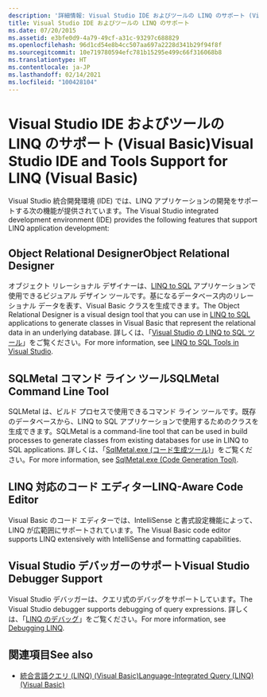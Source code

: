 ```yaml
---
description: '詳細情報: Visual Studio IDE およびツールの LINQ のサポート (Visual Basic)'
title: Visual Studio IDE およびツールの LINQ のサポート
ms.date: 07/20/2015
ms.assetid: e3bfe0d9-4a79-49cf-a31c-93297c688829
ms.openlocfilehash: 96d1cd54e8b4cc507aa697a2228d341b29f94f8f
ms.sourcegitcommit: 10e719780594efc781b15295e499c66f316068b8
ms.translationtype: HT
ms.contentlocale: ja-JP
ms.lasthandoff: 02/14/2021
ms.locfileid: "100428104"
---
```

# <a name="visual-studio-ide-and-tools-support-for-linq-visual-basic"></a><span data-ttu-id="4708b-103">Visual Studio IDE およびツールの LINQ のサポート (Visual Basic)</span><span class="sxs-lookup"><span data-stu-id="4708b-103">Visual Studio IDE and Tools Support for LINQ (Visual Basic)</span></span>

<span data-ttu-id="4708b-104">Visual Studio 統合開発環境 (IDE) では、LINQ アプリケーションの開発をサポートする次の機能が提供されています。</span><span class="sxs-lookup"><span data-stu-id="4708b-104">The Visual Studio integrated development environment (IDE) provides the following features that support LINQ application development:</span></span>  
  
## <a name="object-relational-designer"></a><span data-ttu-id="4708b-105">Object Relational Designer</span><span class="sxs-lookup"><span data-stu-id="4708b-105">Object Relational Designer</span></span>  

 <span data-ttu-id="4708b-106">オブジェクト リレーショナル デザイナーは、[LINQ to SQL](../../../../framework/data/adonet/sql/linq/index.md) アプリケーションで使用できるビジュアル デザイン ツールです。基になるデータベース内のリレーショナル データを表す、Visual Basic クラスを生成できます。</span><span class="sxs-lookup"><span data-stu-id="4708b-106">The Object Relational Designer is a visual design tool that you can use in [LINQ to SQL](../../../../framework/data/adonet/sql/linq/index.md) applications to generate classes in Visual Basic that represent the relational data in an underlying database.</span></span> <span data-ttu-id="4708b-107">詳しくは、「[Visual Studio の LINQ to SQL ツール](/visualstudio/data-tools/linq-to-sql-tools-in-visual-studio2)」をご覧ください。</span><span class="sxs-lookup"><span data-stu-id="4708b-107">For more information, see [LINQ to SQL Tools in Visual Studio](/visualstudio/data-tools/linq-to-sql-tools-in-visual-studio2).</span></span>  
  
## <a name="sqlmetal-command-line-tool"></a><span data-ttu-id="4708b-108">SQLMetal コマンド ライン ツール</span><span class="sxs-lookup"><span data-stu-id="4708b-108">SQLMetal Command Line Tool</span></span>  

 <span data-ttu-id="4708b-109">SQLMetal は、ビルド プロセスで使用できるコマンド ライン ツールです。既存のデータベースから、LINQ to SQL アプリケーションで使用するためのクラスを生成できます。</span><span class="sxs-lookup"><span data-stu-id="4708b-109">SQLMetal is a command-line tool that can be used in build processes to generate classes from existing databases for use in LINQ to SQL  applications.</span></span> <span data-ttu-id="4708b-110">詳しくは、「[SqlMetal.exe (コード生成ツール)](../../../../framework/tools/sqlmetal-exe-code-generation-tool.md)」をご覧ください。</span><span class="sxs-lookup"><span data-stu-id="4708b-110">For more information, see [SqlMetal.exe (Code Generation Tool)](../../../../framework/tools/sqlmetal-exe-code-generation-tool.md).</span></span>  
  
## <a name="linq-aware-code-editor"></a><span data-ttu-id="4708b-111">LINQ 対応のコード エディター</span><span class="sxs-lookup"><span data-stu-id="4708b-111">LINQ-Aware Code Editor</span></span>  

 <span data-ttu-id="4708b-112">Visual Basic のコード エディターでは、IntelliSense と書式設定機能によって、LINQ が広範囲にサポートされています。</span><span class="sxs-lookup"><span data-stu-id="4708b-112">The Visual Basic code editor supports LINQ extensively with IntelliSense and formatting capabilities.</span></span>  
  
## <a name="visual-studio-debugger-support"></a><span data-ttu-id="4708b-113">Visual Studio デバッガーのサポート</span><span class="sxs-lookup"><span data-stu-id="4708b-113">Visual Studio Debugger Support</span></span>  

 <span data-ttu-id="4708b-114">Visual Studio デバッガーは、クエリ式のデバッグをサポートしています。</span><span class="sxs-lookup"><span data-stu-id="4708b-114">The Visual Studio debugger supports debugging of query expressions.</span></span> <span data-ttu-id="4708b-115">詳しくは、「[LINQ のデバッグ](/visualstudio/debugger/debugging-linq)」をご覧ください。</span><span class="sxs-lookup"><span data-stu-id="4708b-115">For more information, see [Debugging LINQ](/visualstudio/debugger/debugging-linq).</span></span>  
  
## <a name="see-also"></a><span data-ttu-id="4708b-116">関連項目</span><span class="sxs-lookup"><span data-stu-id="4708b-116">See also</span></span>

- [<span data-ttu-id="4708b-117">統合言語クエリ (LINQ) (Visual Basic)</span><span class="sxs-lookup"><span data-stu-id="4708b-117">Language-Integrated Query (LINQ) (Visual Basic)</span></span>](index.md)
